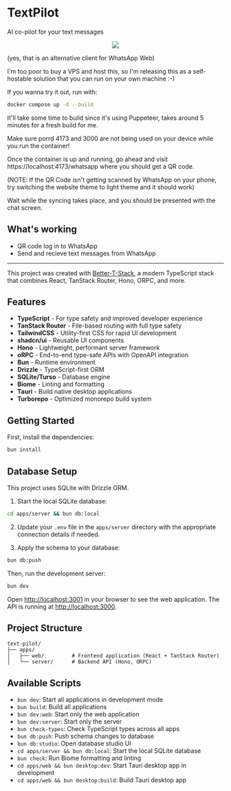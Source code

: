# TextPilot

AI co-pilot for your text messages

<p align="center">
    <img src="https://raw.githubusercontent.com/shahank42/text-pilot/refs/heads/master/.github/text-pilot.jpg" border="0"></
</p>
<br />

(yes, that is an alternative client for WhatsApp Web)

I'm too poor to buy a VPS and host this, so I'm releasing this as a self-hostable solution that you can run on your own machine :-)

If you wanna try it out, run with:

```bash
docker compose up -d --build
```

It'll take some time to build since it's using Puppeteer, takes around 5 minutes for a fresh build for me.

Make sure porrd 4173 and 3000 are not being used on your device while you run the container!

Once the container is up and running, go ahead and visit https://localhost:4173/whatsapp where you should get a QR code.

(NOTE: If the QR Code isn't getting scanned by WhatsApp on your phone, try switching the website theme to light theme and it should work)

Wait while the syncing takes place, and you should be presented with the chat screen.


## What's working

- QR code log in to WhatsApp
- Send and recieve text messages from WhatsApp

---

This project was created with [Better-T-Stack](https://github.com/AmanVarshney01/create-better-t-stack), a modern TypeScript stack that combines React, TanStack Router, Hono, ORPC, and more.

## Features

- **TypeScript** - For type safety and improved developer experience
- **TanStack Router** - File-based routing with full type safety
- **TailwindCSS** - Utility-first CSS for rapid UI development
- **shadcn/ui** - Reusable UI components
- **Hono** - Lightweight, performant server framework
- **oRPC** - End-to-end type-safe APIs with OpenAPI integration
- **Bun** - Runtime environment
- **Drizzle** - TypeScript-first ORM
- **SQLite/Turso** - Database engine
- **Biome** - Linting and formatting
- **Tauri** - Build native desktop applications
- **Turborepo** - Optimized monorepo build system

## Getting Started

First, install the dependencies:

```bash
bun install
```

## Database Setup

This project uses SQLite with Drizzle ORM.

1. Start the local SQLite database:

```bash
cd apps/server && bun db:local
```

2. Update your `.env` file in the `apps/server` directory with the appropriate connection details if needed.

3. Apply the schema to your database:

```bash
bun db:push
```

Then, run the development server:

```bash
bun dev
```

Open [http://localhost:3001](http://localhost:3001) in your browser to see the web application.
The API is running at [http://localhost:3000](http://localhost:3000).

## Project Structure

```
text-pilot/
├── apps/
│   ├── web/         # Frontend application (React + TanStack Router)
│   └── server/      # Backend API (Hono, ORPC)
```

## Available Scripts

- `bun dev`: Start all applications in development mode
- `bun build`: Build all applications
- `bun dev:web`: Start only the web application
- `bun dev:server`: Start only the server
- `bun check-types`: Check TypeScript types across all apps
- `bun db:push`: Push schema changes to database
- `bun db:studio`: Open database studio UI
- `cd apps/server && bun db:local`: Start the local SQLite database
- `bun check`: Run Biome formatting and linting
- `cd apps/web && bun desktop:dev`: Start Tauri desktop app in development
- `cd apps/web && bun desktop:build`: Build Tauri desktop app
